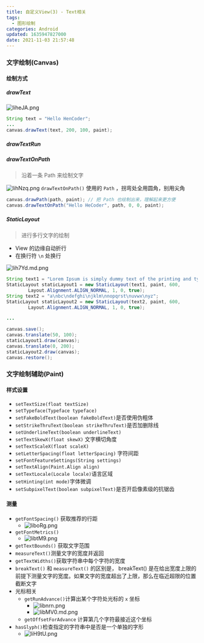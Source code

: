 ```yaml
---
title: 自定义View(3) - Text相关
tags:
  - 图形绘制
categories: Android
updated: 1635947827000
date: 2021-11-03 21:57:48
---
```


### 文字绘制(Canvas)

#### 绘制方式

##### drawText

![IiheJA.png](https://z3.ax1x.com/2021/11/02/IiheJA.png)
<!-- more -->
```java
String text = "Hello HenCoder";
...
canvas.drawText(text, 200, 100, paint);
```
##### drawTextRun

##### drawTextOnPath
> 沿着一条 Path 来绘制文字

![IihNzq.png](https://z3.ax1x.com/2021/11/02/IihNzq.png)
`drawTextOnPath()` 使用的 `Path` ，拐弯处全用圆角，别用尖角
```java
canvas.drawPath(path, paint); // 把 Path 也绘制出来，理解起来更方便
canvas.drawTextOnPath("Hello HeCoder", path, 0, 0, paint);
```

##### StaticLayout
> 进行多行文字的绘制

- View 的边缘自动折行
- 在换行符 `\n` 处换行

![Iih7Yd.md.png](https://z3.ax1x.com/2021/11/02/Iih7Yd.md.png)

```java
String text1 = "Lorem Ipsum is simply dummy text of the printing and typesetting industry.";
StaticLayout staticLayout1 = new StaticLayout(text1, paint, 600,
        Layout.Alignment.ALIGN_NORMAL, 1, 0, true);
String text2 = "a\nbc\ndefghi\njklm\nnopqrst\nuvwx\nyz";
StaticLayout staticLayout2 = new StaticLayout(text2, paint, 600,
        Layout.Alignment.ALIGN_NORMAL, 1, 0, true);

...

canvas.save();
canvas.translate(50, 100);
staticLayout1.draw(canvas);
canvas.translate(0, 200);
staticLayout2.draw(canvas);
canvas.restore();
```

### 文字绘制辅助(Paint)

#### 样式设置

- `setTextSize(float textSize)`
- `setTypeface(Typeface typeface)`
- `setFakeBoldText(boolean fakeBoldText)`是否使用伪粗体
- `setStrikeThruText(boolean strikeThruText)`是否加删除线
- `setUnderlineText(boolean underlineText)`
- `setTextSkewX(float skewX)` 文字横切角度
- `setTextScaleX(float scaleX)`
- `setLetterSpacing(float letterSpacing)` 字符间距
- `setFontFeatureSettings(String settings)`
- `setTextAlign(Paint.Align align)`
- `setTextLocale(Locale locale)`语言区域
- `setHinting(int mode)`字体微调
- `setSubpixelText(boolean subpixelText)`是否开启像素级的抗锯齿



#### 测量

- `getFontSpacing()` 获取推荐的行距
	- ![IiboRg.png](https://z3.ax1x.com/2021/11/02/IiboRg.png)
- `getFontMetrics()`
	- ![IibtM9.png](https://z3.ax1x.com/2021/11/02/IibtM9.png)
- `getTextBounds()` 获取文字范围
- `measureText()`测量文字的宽度并返回
- `getTextWidths()`获取字符串中每个字符的宽度
- `breakText()` 和 `measureText()` 的区别是， breakText() 是在给出宽度上限的前提下测量文字的宽度。如果文字的宽度超出了上限，那么在临近超限的位置截断文字
- 光标相关
	- `getRunAdvance()`计算出某个字符处光标的 `x` 坐标
		- ![Iibnrn.png](https://z3.ax1x.com/2021/11/02/Iibnrn.png)
		- ![IibMV0.md.png](https://z3.ax1x.com/2021/11/02/IibMV0.md.png)
	- `getOffsetForAdvance` 计算第几个字符最接近这个坐标
- `hasGlyph()`检查指定的字符串中是否是一个单独的字形
	- ![IiH9tU.png](https://z3.ax1x.com/2021/11/02/IiH9tU.png)